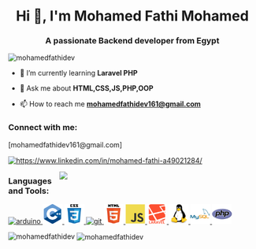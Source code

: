 <h1 align="center">Hi 👋, I'm Mohamed Fathi Mohamed</h1>
<h3 align="center">A passionate Backend developer from Egypt</h3>

<p align="left"> <img src="https://komarev.com/ghpvc/?username=mohamedfathidev&label=Profile%20views&color=0e75b6&style=flat" alt="mohamedfathidev" /> </p>

- 🌱 I’m currently learning **Laravel PHP**

- 💬 Ask me about **HTML,CSS,JS,PHP,OOP**

- 📫 How to reach me **mohamedfathidev161@gmail.com**

<h3 align="left">Connect with me:</h3>
[mohamedfathidev161@gmail.com]
<p align="left">
<a href="https://linkedin.com/in/https://www.linkedin.com/in/mohamed-fathi-a49021284/" target="blank"><img align="center" src="https://raw.githubusercontent.com/rahuldkjain/github-profile-readme-generator/master/src/images/icons/Social/linked-in-alt.svg" alt="https://www.linkedin.com/in/mohamed-fathi-a49021284/" height="30" width="40" /></a>
</p>
<img  align="right" width="400" src="https://media1.giphy.com/media/v1.Y2lkPTc5MGI3NjExb2NxbHd3NjJ3NW9pamNjaXU4YXBnOGJ6dGEwanJuazRjb2d1NnRndiZlcD12MV9pbnRlcm5hbF9naWZfYnlfaWQmY3Q9Zw/u2pmTWUi0MXjyrMaVj/giphy.gif">

<h3 align="left">Languages and Tools:</h3>
<p align="left"> <a href="https://www.arduino.cc/" target="_blank" rel="noreferrer"> <img src="https://cdn.worldvectorlogo.com/logos/arduino-1.svg" alt="arduino" width="40" height="40"/> </a> <a href="https://www.w3schools.com/cpp/" target="_blank" rel="noreferrer"> <img src="https://raw.githubusercontent.com/devicons/devicon/master/icons/cplusplus/cplusplus-original.svg" alt="cplusplus" width="40" height="40"/> </a> <a href="https://www.w3schools.com/css/" target="_blank" rel="noreferrer"> <img src="https://raw.githubusercontent.com/devicons/devicon/master/icons/css3/css3-original-wordmark.svg" alt="css3" width="40" height="40"/> </a> <a href="https://git-scm.com/" target="_blank" rel="noreferrer"> <img src="https://www.vectorlogo.zone/logos/git-scm/git-scm-icon.svg" alt="git" width="40" height="40"/> </a> <a href="https://www.w3.org/html/" target="_blank" rel="noreferrer"> <img src="https://raw.githubusercontent.com/devicons/devicon/master/icons/html5/html5-original-wordmark.svg" alt="html5" width="40" height="40"/> </a> <a href="https://developer.mozilla.org/en-US/docs/Web/JavaScript" target="_blank" rel="noreferrer"> <img src="https://raw.githubusercontent.com/devicons/devicon/master/icons/javascript/javascript-original.svg" alt="javascript" width="40" height="40"/> </a> <a href="https://laravel.com/" target="_blank" rel="noreferrer"> <img src="https://raw.githubusercontent.com/devicons/devicon/master/icons/laravel/laravel-plain-wordmark.svg" alt="laravel" width="40" height="40"/> </a> <a href="https://www.linux.org/" target="_blank" rel="noreferrer"> <img src="https://raw.githubusercontent.com/devicons/devicon/master/icons/linux/linux-original.svg" alt="linux" width="40" height="40"/> </a> <a href="https://www.mysql.com/" target="_blank" rel="noreferrer"> <img src="https://raw.githubusercontent.com/devicons/devicon/master/icons/mysql/mysql-original-wordmark.svg" alt="mysql" width="40" height="40"/> </a> <a href="https://www.php.net" target="_blank" rel="noreferrer"> <img src="https://raw.githubusercontent.com/devicons/devicon/master/icons/php/php-original.svg" alt="php" width="40" height="40"/> </a> </p>

<p><img align="left" src="https://github-readme-stats.vercel.app/api/top-langs?username=mohamedfathidev&show_icons=true&locale=en&layout=compact" alt="mohamedfathidev" /></p>

<p>&nbsp;<img align="center" src="https://github-readme-stats.vercel.app/api?username=mohamedfathidev&show_icons=true&locale=en" alt="mohamedfathidev" /></p>
